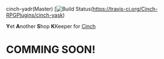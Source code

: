 cinch-yadr(Master) [![Build Status]( https://travis-ci.org/Cinch-RPGPlugins/cinch-yask.svg?branch=master)(https://travis-ci.org/Cinch-RPGPlugins/cinch-yask)

**Y**et **A**nother **S**hop **K**Keeper for [Cinch][cinchrb]

# COMMING SOON!

[cinchrb]: https://github.com/cinchrb/cinch

